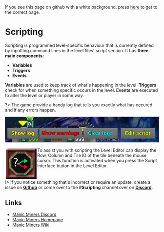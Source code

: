 If you see this page on github with a white background, press [here](https://akorax.github.io/docs/#/) to get to the correct page.

# Scripting

Scripting is programmed level-specific behaviour that is currently defined by inputting command lines in the level files' script section. It has **three main components:**

* **Variables**
* **Triggers**
* **Events**

**Variables** are used to keep track of what's happening in the level. **Triggers** check for when something specific occurs in the level. **Events** are executed to alter the level or player in some way.

?> The game provide a handy log that tells you exactly what has occured and if any errors happen.

![ShowLogButton_Screenshot](_media/EditorShowLog.png "Show Log")


<img src="_media/EditorScriptingMenu.png" alt="Scripting Button" width="100" style="float:left; margin: 0.2em"/>
To assist you with scripting the Level Editor can display the Row, Column and Tile ID of the tile beneath the mouse cursor. This function is activated when you press the Script Interface button in the Level Editor.

<p style="clear:both; float:none;" />

!> If you notice something that's incorrect or require an update, create a issue on **[Github](https://github.com/ManicMiners/docs/issues)** or come over to the **#Scripting** channel over on **[Discord](https://discord.gg/85k8JHz)**.

## Links
 - [Manic Miners Discord](https://discord.gg/85k8JHz)
 - [Manic Miners Homepage](https://manicminers.baraklava.com/)
 - [Manic Miners Wiki](https://manicminers.fandom.com/)
